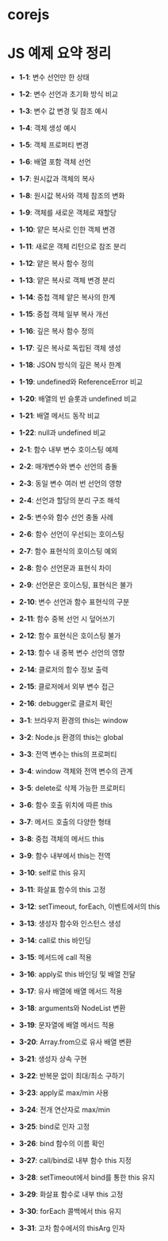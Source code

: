 # corejs
# JS 예제 요약 정리

- **1-1**: 변수 선언만 한 상태
- **1-2**: 변수 선언과 초기화 방식 비교
- **1-3**: 변수 값 변경 및 참조 예시
- **1-4**: 객체 생성 예시
- **1-5**: 객체 프로퍼티 변경
- **1-6**: 배열 포함 객체 선언
- **1-7**: 원시값과 객체의 복사
- **1-8**: 원시값 복사와 객체 참조의 변화
- **1-9**: 객체를 새로운 객체로 재할당
- **1-10**: 얕은 복사로 인한 객체 변경
- **1-11**: 새로운 객체 리턴으로 참조 분리
- **1-12**: 얕은 복사 함수 정의
- **1-13**: 얕은 복사로 객체 변경 분리
- **1-14**: 중첩 객체 얕은 복사의 한계
- **1-15**: 중첩 객체 일부 복사 개선
- **1-16**: 깊은 복사 함수 정의
- **1-17**: 깊은 복사로 독립된 객체 생성
- **1-18**: JSON 방식의 깊은 복사 한계
- **1-19**: undefined와 ReferenceError 비교
- **1-20**: 배열의 빈 슬롯과 undefined 비교
- **1-21**: 배열 메서드 동작 비교
- **1-22**: null과 undefined 비교

- **2-1**: 함수 내부 변수 호이스팅 예제
- **2-2**: 매개변수와 변수 선언의 충돌
- **2-3**: 동일 변수 여러 번 선언의 영향
- **2-4**: 선언과 할당의 분리 구조 해석
- **2-5**: 변수와 함수 선언 충돌 사례
- **2-6**: 함수 선언이 우선되는 호이스팅
- **2-7**: 함수 표현식의 호이스팅 예외
- **2-8**: 함수 선언문과 표현식 차이
- **2-9**: 선언문은 호이스팅, 표현식은 불가
- **2-10**: 변수 선언과 함수 표현식의 구분
- **2-11**: 함수 중복 선언 시 덮어쓰기
- **2-12**: 함수 표현식은 호이스팅 불가
- **2-13**: 함수 내 중복 변수 선언의 영향
- **2-14**: 클로저의 함수 정보 출력
- **2-15**: 클로저에서 외부 변수 접근
- **2-16**: debugger로 클로저 확인

- **3-1**: 브라우저 환경의 this는 window
- **3-2**: Node.js 환경의 this는 global
- **3-3**: 전역 변수는 this의 프로퍼티
- **3-4**: window 객체와 전역 변수의 관계
- **3-5**: delete로 삭제 가능한 프로퍼티
- **3-6**: 함수 호출 위치에 따른 this
- **3-7**: 메서드 호출의 다양한 형태
- **3-8**: 중첩 객체의 메서드 this
- **3-9**: 함수 내부에서 this는 전역
- **3-10**: self로 this 유지
- **3-11**: 화살표 함수의 this 고정
- **3-12**: setTimeout, forEach, 이벤트에서의 this
- **3-13**: 생성자 함수와 인스턴스 생성
- **3-14**: call로 this 바인딩
- **3-15**: 메서드에 call 적용
- **3-16**: apply로 this 바인딩 및 배열 전달
- **3-17**: 유사 배열에 배열 메서드 적용
- **3-18**: arguments와 NodeList 변환
- **3-19**: 문자열에 배열 메서드 적용
- **3-20**: Array.from으로 유사 배열 변환
- **3-21**: 생성자 상속 구현
- **3-22**: 반복문 없이 최대/최소 구하기
- **3-23**: apply로 max/min 사용
- **3-24**: 전개 연산자로 max/min
- **3-25**: bind로 인자 고정
- **3-26**: bind 함수의 이름 확인
- **3-27**: call/bind로 내부 함수 this 지정
- **3-28**: setTimeout에서 bind를 통한 this 유지
- **3-29**: 화살표 함수로 내부 this 고정
- **3-30**: forEach 콜백에서 this 유지
- **3-31**: 고차 함수에서의 thisArg 인자
